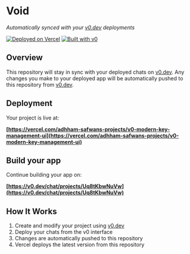 # Void

*Automatically synced with your [v0.dev](https://v0.dev) deployments*

[![Deployed on Vercel](https://img.shields.io/badge/Deployed%20on-Vercel-black?style=for-the-badge&logo=vercel)](https://vercel.com/adhham-safwans-projects/v0-modern-key-management-ui)
[![Built with v0](https://img.shields.io/badge/Built%20with-v0.dev-black?style=for-the-badge)](https://v0.dev/chat/projects/Uq8tKbwNuVw)

## Overview

This repository will stay in sync with your deployed chats on [v0.dev](https://v0.dev).
Any changes you make to your deployed app will be automatically pushed to this repository from [v0.dev](https://v0.dev).

## Deployment

Your project is live at:

**[https://vercel.com/adhham-safwans-projects/v0-modern-key-management-ui](https://vercel.com/adhham-safwans-projects/v0-modern-key-management-ui)**

## Build your app

Continue building your app on:

**[https://v0.dev/chat/projects/Uq8tKbwNuVw](https://v0.dev/chat/projects/Uq8tKbwNuVw)**

## How It Works

1. Create and modify your project using [v0.dev](https://v0.dev)
2. Deploy your chats from the v0 interface
3. Changes are automatically pushed to this repository
4. Vercel deploys the latest version from this repository